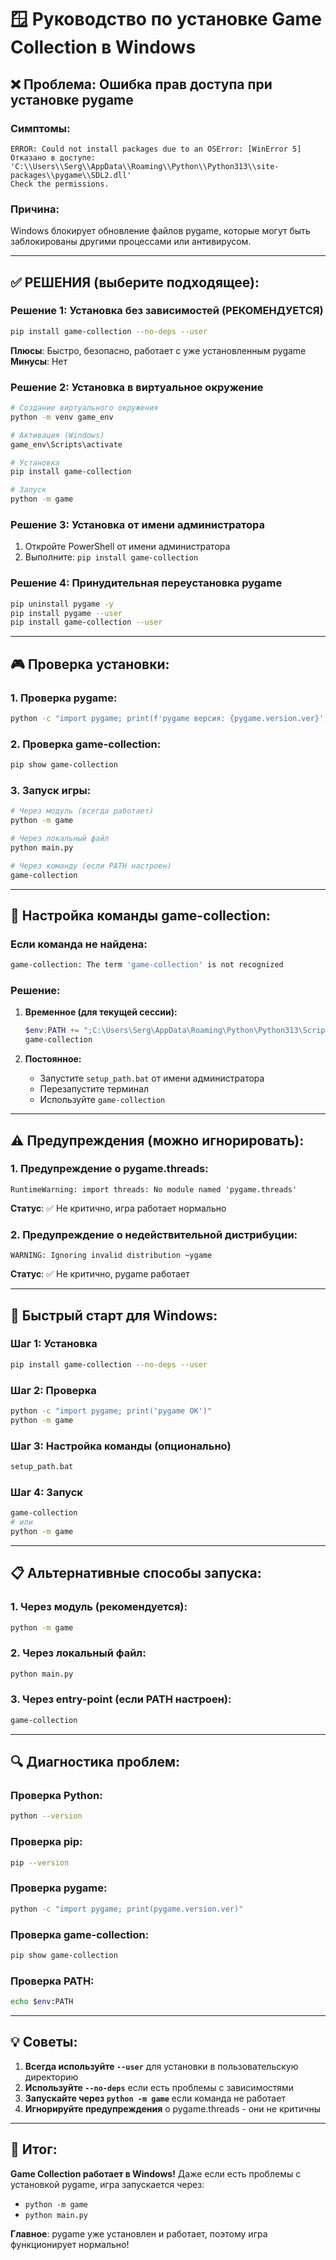 # 🪟 Руководство по установке Game Collection в Windows

## ❌ **Проблема: Ошибка прав доступа при установке pygame**

### Симптомы:
```
ERROR: Could not install packages due to an OSError: [WinError 5] Отказано в доступе: 'C:\\Users\\Serg\\AppData\\Roaming\\Python\\Python313\\site-packages\\pygame\\SDL2.dll'
Check the permissions.
```

### Причина:
Windows блокирует обновление файлов pygame, которые могут быть заблокированы другими процессами или антивирусом.

---

## ✅ **РЕШЕНИЯ (выберите подходящее):**

### **Решение 1: Установка без зависимостей (РЕКОМЕНДУЕТСЯ)**
```bash
pip install game-collection --no-deps --user
```
**Плюсы**: Быстро, безопасно, работает с уже установленным pygame
**Минусы**: Нет

### **Решение 2: Установка в виртуальное окружение**
```bash
# Создание виртуального окружения
python -m venv game_env

# Активация (Windows)
game_env\Scripts\activate

# Установка
pip install game-collection

# Запуск
python -m game
```

### **Решение 3: Установка от имени администратора**
1. Откройте PowerShell от имени администратора
2. Выполните: `pip install game-collection`

### **Решение 4: Принудительная переустановка pygame**
```bash
pip uninstall pygame -y
pip install pygame --user
pip install game-collection --user
```

---

## 🎮 **Проверка установки:**

### 1. Проверка pygame:
```bash
python -c "import pygame; print(f'pygame версия: {pygame.version.ver}')"
```

### 2. Проверка game-collection:
```bash
pip show game-collection
```

### 3. Запуск игры:
```bash
# Через модуль (всегда работает)
python -m game

# Через локальный файл
python main.py

# Через команду (если PATH настроен)
game-collection
```

---

## 🔧 **Настройка команды game-collection:**

### Если команда не найдена:
```bash
game-collection: The term 'game-collection' is not recognized
```

### Решение:
1. **Временное (для текущей сессии):**
   ```powershell
   $env:PATH += ";C:\Users\Serg\AppData\Roaming\Python\Python313\Scripts"
   game-collection
   ```

2. **Постоянное:**
   - Запустите `setup_path.bat` от имени администратора
   - Перезапустите терминал
   - Используйте `game-collection`

---

## ⚠️ **Предупреждения (можно игнорировать):**

### 1. Предупреждение о pygame.threads:
```
RuntimeWarning: import threads: No module named 'pygame.threads'
```
**Статус**: ✅ Не критично, игра работает нормально

### 2. Предупреждение о недействительной дистрибуции:
```
WARNING: Ignoring invalid distribution ~ygame
```
**Статус**: ✅ Не критично, pygame работает

---

## 🚀 **Быстрый старт для Windows:**

### Шаг 1: Установка
```bash
pip install game-collection --no-deps --user
```

### Шаг 2: Проверка
```bash
python -c "import pygame; print('pygame OK')"
python -m game
```

### Шаг 3: Настройка команды (опционально)
```bash
setup_path.bat
```

### Шаг 4: Запуск
```bash
game-collection
# или
python -m game
```

---

## 📋 **Альтернативные способы запуска:**

### 1. Через модуль (рекомендуется):
```bash
python -m game
```

### 2. Через локальный файл:
```bash
python main.py
```

### 3. Через entry-point (если PATH настроен):
```bash
game-collection
```

---

## 🔍 **Диагностика проблем:**

### Проверка Python:
```bash
python --version
```

### Проверка pip:
```bash
pip --version
```

### Проверка pygame:
```bash
python -c "import pygame; print(pygame.version.ver)"
```

### Проверка game-collection:
```bash
pip show game-collection
```

### Проверка PATH:
```bash
echo $env:PATH
```

---

## 💡 **Советы:**

1. **Всегда используйте `--user`** для установки в пользовательскую директорию
2. **Используйте `--no-deps`** если есть проблемы с зависимостями
3. **Запускайте через `python -m game`** если команда не работает
4. **Игнорируйте предупреждения** о pygame.threads - они не критичны

---

## 🎯 **Итог:**

**Game Collection работает в Windows!** Даже если есть проблемы с установкой pygame, игра запускается через:
- `python -m game`
- `python main.py`

**Главное**: pygame уже установлен и работает, поэтому игра функционирует нормально!
